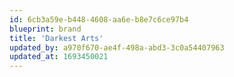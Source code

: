 ```yaml
---
id: 6cb3a59e-b448-4608-aa6e-b8e7c6ce97b4
blueprint: brand
title: 'Darkest Arts'
updated_by: a970f670-ae4f-498a-abd3-3c0a54407963
updated_at: 1693450021
---
```

